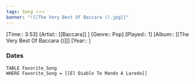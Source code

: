 ```yaml
---
tags: Song ⭐⭐⭐ 
banner: "![[The Very Best Of Baccara ().jpg]]"
---
```

[Time:: 3:53]
[Artist:: [[Baccara]] ]
[Genre:: Pop]
[Played:: 1]
[Album:: [[The Very Best Of Baccara ()]]]
[Year:: ]
### Dates
````dataview
TABLE Favorite_Song
WHERE Favorite_Song = [[El Diablo Te Mando A Laredo]]
````